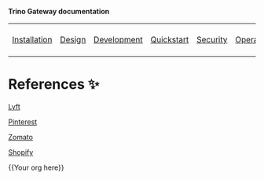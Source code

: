 **Trino Gateway documentation**

<table>
  <tr>
    <td><a href="installation.md">Installation</a></td>
    <td><a href="design.md">Design</a></td>
    <td><a href="development.md">Development</a></td>
    <td><a href="quickstart.md">Quickstart</a></td>
    <td><a href="security.md">Security</a></td>
    <td><a href="operation.md">Operation</a></td>
    <td><a href="gateway-api.md">Gateway API</a></td>
    <td><a href="resource-groups-api.md">Resource groups API</a></td>
    <td><a href="routing-rules.md">Routing rules</a></td>
    <td><b><a href="references.md">References</a></b></td>
    <td><a href="release-notes.md">Release notes</a></td>
  </tr>
</table>

# References :sparkles:

[Lyft](https://eng.lyft.com/trino-infrastructure-at-lyft-b10adb9db01)

[Pinterest](https://medium.com/pinterest-engineering/trino-at-pinterest-a8bda7515e52)

[Zomato](https://www.zomato.com/blog/powering-data-analytics-with-trino)

[Shopify](https://shopify.engineering/faster-trino-query-execution-infrastructure)

{{Your org here}}
